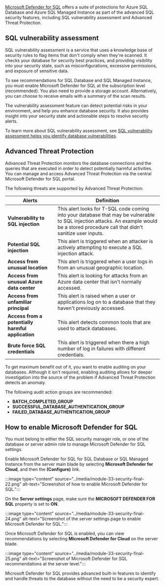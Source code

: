 [Microsoft Defender for SQL](/azure/azure-sql/database/azure-defender-for-sql) offers a suite of protections for Azure SQL Database and Azure SQL Managed Instance as part of the advanced SQL security features, including SQL vulnerability assessment and Advanced Threat Protection. 

## SQL vulnerability assessment

SQL vulnerability assessment is a service that uses a knowledge base of security rules to flag items that don't comply when they're scanned. It checks your database for security best practices, and providing visibility into your security state, such as misconfigurations, excessive permissions, and exposure of sensitive data.

To see recommendations for SQL Database and SQL Managed Instance, you must enable Microsoft Defender for SQL at the subscription level (recommended). You also need to provide a storage account. Alternatively, you can choose to receive emails with a summary of the scan results.

The vulnerability assessment feature can detect potential risks in your environment, and help you enhance database security. It also provides insight into your security state and actionable steps to resolve security alerts.

To learn more about SQL vulnerability assessment, see [SQL vulnerability assessment helps you identify database vulnerabilities](/azure/azure-sql/database/sql-vulnerability-assessment).

## Advanced Threat Protection

Advanced Threat Protection monitors the database connections and the queries that are executed in order to detect potentially harmful activities. You can manage and access Advanced Threat Protection via the central Microsoft Defender for SQL portal.

The following threats are supported by Advanced Threat Protection:

| Alerts | Definition |
|------------|-------------|
|**Vulnerability to SQL injection** | This alert looks for T-SQL code coming into your database that may be vulnerable to SQL injection attacks. An example would be a stored procedure call that didn't sanitize user inputs. |
|**Potential SQL injection** | This alert is triggered when an attacker is actively attempting to execute a SQL injection attack. |
|**Access from unusual location** | This alert is triggered when a user logs in from an unusual geographic location. |
|**Access from unusual Azure data center** | This alert is looking for attacks from an Azure data center that isn't normally accessed. |
|**Access from unfamiliar principal** | This alert is raised when a user or applications log on to a database that they haven't previously accessed. |
|**Access from a potentially harmful application** | This alert detects common tools that are used to attack databases. |
|**Brute force SQL credentials** | This alert is triggered when there a high number of log in failures with different credentials. |

To get maximum benefit out of it, you want to enable auditing on your databases. Although it isn't required, enabling auditing allows for deeper investigation into the source of the problem if Advanced Threat Protection detects an anomaly.

The following audit action groups are recommended:

- **BATCH_COMPLETED_GROUP**
- **SUCCESSFUL_DATABASE_AUTHENTICATION_GROUP**
- **FAILED_DATABASE_AUTHENTICATION_GROUP**

## How to enable Microsoft Defender for SQL

You must belong to either the SQL security manager role, or one of the database or server admin role to manage Microsoft Defender for SQL settings.

Enable Microsoft Defender for SQL for SQL Database or SQL Managed Instance from the server main blade by selecting **Microsoft Defender for Cloud**, and then the **(Configure)** link.

:::image type="content" source="../media/module-33-security-final-22.png" alt-text="Screenshot of how to enable Microsoft Defender for SQL.":::

On the **Server settings** page, make sure the **MICROSOFT DEFENDER FOR SQL** property is set to **ON**.

:::image type="content" source="../media/module-33-security-final-24.png" alt-text="Screenshot of the server settings page to enable Microsoft Defender for SQL.":::

Once Microsoft Defender for SQL is enabled, you can view recommendations by selecting **Microsoft Defender for Cloud** on the server blade.

:::image type="content" source="../media/module-33-security-final-25.png" alt-text="Screenshot of Microsoft Defender for SQL recommendations at the server level.":::

Microsoft Defender for SQL provides advanced built-in features to identify and handle threats to the database without the need to be a security expert.
